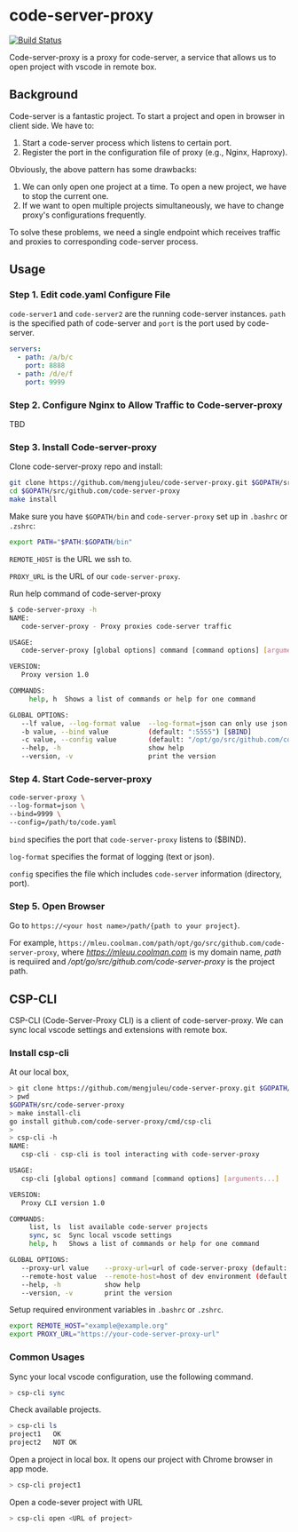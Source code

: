 # code-server-proxy
[![Build Status](https://travis-ci.org/mengjuleu/code-server-proxy.svg?branch=master)](https://travis-ci.org/mengjuleu/code-server-proxy)

Code-server-proxy is a proxy for code-server, a service that allows us to open project with vscode in remote box.

## Background

Code-server is a fantastic project. To start a project and open in browser in client side. We have to:
  1. Start a code-server process which listens to certain port.
  2. Register the port in the configuration file of proxy (e.g., Nginx, Haproxy).

Obviously, the above pattern has some drawbacks:
  1. We can only open one project at a time. To open a new project, we have to stop the current one.
  2. If we want to open multiple projects simultaneously, we have to change proxy's configurations frequently.
  

To solve these problems, we need a single endpoint which receives traffic and proxies to corresponding code-server process.

## Usage

### Step 1. Edit code.yaml Configure File

`code-server1` and `code-server2` are the running code-server instances. `path` is the specified path of code-server and `port` is the port used by code-server.

```yaml
servers:
  - path: /a/b/c
    port: 8888
  - path: /d/e/f
    port: 9999
```

### Step 2. Configure Nginx to Allow Traffic to Code-server-proxy

TBD

### Step 3. Install Code-server-proxy

Clone code-server-proxy repo and install: 

```bash
git clone https://github.com/mengjuleu/code-server-proxy.git $GOPATH/src/github.com/code-server-proxy
cd $GOPATH/src/github.com/code-server-proxy
make install
```

Make sure you have `$GOPATH/bin` and `code-server-proxy` set up in `.bashrc` or `.zshrc`:

```bash
export PATH="$PATH:$GOPATH/bin"
```

`REMOTE_HOST` is the URL we ssh to.

`PROXY_URL` is the URL of our `code-server-proxy`.

Run help command of code-server-proxy

```bash
$ code-server-proxy -h
NAME:
   code-server-proxy - Proxy proxies code-server traffic

USAGE:
   code-server-proxy [global options] command [command options] [arguments...]

VERSION:
   Proxy version 1.0

COMMANDS:
     help, h  Shows a list of commands or help for one command

GLOBAL OPTIONS:
   --lf value, --log-format value  --log-format=json can only use json or text (default: "json") [$LOG_FORMAT]
   -b value, --bind value          (default: ":5555") [$BIND]
   -c value, --config value        (default: "/opt/go/src/github.com/code-server-proxy/code.yaml") [$CONFIG]
   --help, -h                      show help
   --version, -v                   print the version
```

### Step 4. Start Code-server-proxy

```bash
code-server-proxy \
--log-format=json \
--bind=9999 \
--config=/path/to/code.yaml
```

`bind` specifies the port that `code-server-proxy` listens to ($BIND).

`log-format` specifies the format of logging (text or json).

`config` specifies the file which includes `code-server` information (directory, port).

### Step 5. Open Browser

Go to `https://<your host name>/path/{path to your project}`.

For example, `https://mleu.coolman.com/path/opt/go/src/github.com/code-server-proxy`,
where *https://mleuu.coolman.com* is my domain name, *path* is requiired and */opt/go/src/github.com/code-server-proxy* is the project path.

## CSP-CLI

CSP-CLI (Code-Server-Proxy CLI) is a client of code-server-proxy. We can sync local vscode settings and extensions with remote box.

### Install csp-cli

At our local box,

```bash
> git clone https://github.com/mengjuleu/code-server-proxy.git $GOPATH/src/github.com/code-server-proxy
> pwd
$GOPATH/src/code-server-proxy
> make install-cli
go install github.com/code-server-proxy/cmd/csp-cli
>
> csp-cli -h
NAME:
   csp-cli - csp-cli is tool interacting with code-server-proxy

USAGE:
   csp-cli [global options] command [command options] [arguments...]

VERSION:
   Proxy CLI version 1.0

COMMANDS:
     list, ls  list available code-server projects
     sync, sc  Sync local vscode settings
     help, h   Shows a list of commands or help for one command

GLOBAL OPTIONS:
   --proxy-url value    --proxy-url=url of code-server-proxy (default: "https://ide.mleumonster.devbucket.org") [$PROXY_URL]
   --remote-host value  --remote-host=host of dev environment (default: "mleumonster@mleumonster.dev.devbucket.org") [$REMOTE_HOST]
   --help, -h           show help
   --version, -v        print the version
```

Setup required environment variables in `.bashrc` or `.zshrc`.

```bash
export REMOTE_HOST="example@example.org"
export PROXY_URL="https://your-code-server-proxy-url"
```

### Common Usages

Sync your local vscode configuration, use the following command.


```bash
> csp-cli sync
```
Check available projects.

```bash
> csp-cli ls
project1   OK
project2   NOT OK
```

Open a project in local box. It opens our project with Chrome browser in app mode. 

```bash
> csp-cli project1
```

Open a code-sever project with URL

```bash
> csp-cli open <URL of project>
```


